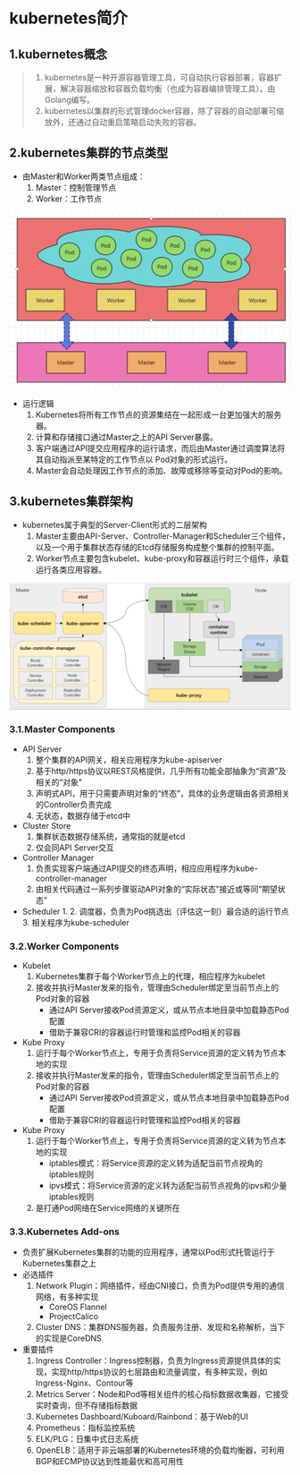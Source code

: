 # kubernetes简介

## 1.kubernetes概念

> 1. kubernetes是一种开源容器管理工具，可自动执行容器部署，容器扩展，解决容器缩放和容器负载均衡（也成为容器编排管理工具）。由Golang编写。
> 2. kubernetes以集群的形式管理docker容器，除了容器的自动部署可缩放外，还通过自动重启策略启动失败的容器。

## 2.kubernetes集群的节点类型

- 由Master和Worker两类节点组成：
  1. Master：控制管理节点
  2. Worker：工作节点

![image-20240822203720205](./000.picture/image-20240822203720205.png)

- 运行逻辑
  1. Kubernetes将所有工作节点的资源集结在一起形成一台更加强大的服务器。
  2. 计算和存储接口通过Master之上的API Server暴露。
  3. 客户端通过API提交应用程序的运行请求，而后由Master通过调度算法将其自动指派至某特定的工作节点以 Pod对象的形式运行。
  4. Master会自动处理因工作节点的添加、故障或移除等变动对Pod的影响。

## 3.kubernetes集群架构

- kubernetes属于典型的Server-Client形式的二层架构
  1. Master主要由API-Server、Controller-Manager和Scheduler三个组件，以及一个用于集群状态存储的Etcd存储服务构成整个集群的控制平面。
  2. Worker节点主要包含kubelet、kube-proxy和容器运行时三个组件，承载运行各类应用容器。

![image-20240822204027362](./000.picture/image-20240822204027362.png)

### 3.1.Master Components

- API Server
  1. 整个集群的API网关，相关应用程序为kube-apiserver
  2. 基于http/https协议以REST风格提供，几乎所有功能全部抽象为“资源”及相关的“对象”
  3. 声明式API，用于只需要声明对象的“终态”，具体的业务逻辑由各资源相关的Controller负责完成
  4. 无状态，数据存储于etcd中
- Cluster Store
  1. 集群状态数据存储系统，通常指的就是etcd
  2. 仅会同API Server交互
- Controller Manager
  1. 负责实现客户端通过API提交的终态声明，相应应用程序为kube-controller-manager
  2. 由相关代码通过一系列步骤驱动API对象的“实际状态”接近或等同“期望状态”
- Scheduler
  1. 
  2. 调度器，负责为Pod挑选出（评估这一刻）最合适的运行节点
  3. 相关程序为kube-scheduler

### 3.2.Worker Components

- Kubelet
  1. Kubernetes集群于每个Worker节点上的代理，相应程序为kubelet
  2. 接收并执行Master发来的指令，管理由Scheduler绑定至当前节点上的Pod对象的容器
     - 通过API Server接收Pod资源定义，或从节点本地目录中加载静态Pod配置
     - 借助于兼容CRI的容器运行时管理和监控Pod相关的容器
- Kube Proxy
  1. 运行于每个Worker节点上，专用于负责将Service资源的定义转为节点本地的实现
  2. 接收并执行Master发来的指令，管理由Scheduler绑定至当前节点上的Pod对象的容器
     - 通过API Server接收Pod资源定义，或从节点本地目录中加载静态Pod配置
     - 借助于兼容CRI的容器运行时管理和监控Pod相关的容器
- Kube Proxy
  1. 运行于每个Worker节点上，专用于负责将Service资源的定义转为节点本地的实现
     - iptables模式：将Service资源的定义转为适配当前节点视角的iptables规则
     - ipvs模式：将Service资源的定义转为适配当前节点视角的ipvs和少量iptables规则
  2. 是打通Pod网络在Service网络的关键所在

### 3.3.Kubernetes Add-ons

- 负责扩展Kubernetes集群的功能的应用程序，通常以Pod形式托管运行于Kubernetes集群之上
- 必选插件
  1. Network Plugin：网络插件，经由CNI接口，负责为Pod提供专用的通信网络，有多种实现
     - CoreOS Flannel
     - ProjectCalico
  2. Cluster DNS：集群DNS服务器，负责服务注册、发现和名称解析，当下的实现是CoreDNS
- 重要插件
  1. Ingress Controller：Ingress控制器，负责为Ingress资源提供具体的实现，实现http/https协议的七层路由和流量调度，有多种实现，例如Ingress-Nginx、Contour等
  2. Metrics Server：Node和Pod等相关组件的核心指标数据收集器，它接受实时查询，但不存储指标数据
  3. Kubernetes Dashboard/Kuboard/Rainbond：基于Web的UI
  4. Prometheus：指标监控系统
  5. ELK/PLG：日集中式日志系统
  6. OpenELB：适用于非云端部署的Kubernetes环境的负载均衡器，可利用BGP和ECMP协议达到性能最优和高可用性

